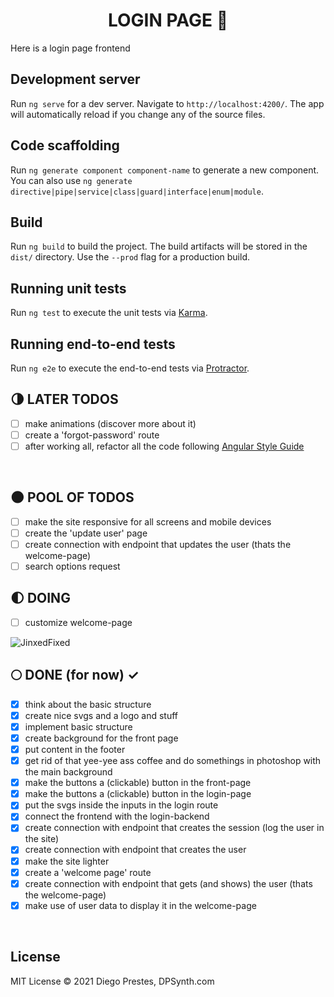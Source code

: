 <div align="center">

# LOGIN PAGE :milky_way:

</div>

Here is a login page frontend

## Development server

Run `ng serve` for a dev server. Navigate to `http://localhost:4200/`. The app will automatically reload if you change any of the source files.

## Code scaffolding

Run `ng generate component component-name` to generate a new component. You can also use `ng generate directive|pipe|service|class|guard|interface|enum|module`.

## Build

Run `ng build` to build the project. The build artifacts will be stored in the `dist/` directory. Use the `--prod` flag for a production build.

## Running unit tests

Run `ng test` to execute the unit tests via [Karma](https://karma-runner.github.io).

## Running end-to-end tests

Run `ng e2e` to execute the end-to-end tests via [Protractor](http://www.protractortest.org/).

## 🌗 LATER TODOS

* [ ] make animations (discover more about it)
* [ ] create a 'forgot-password' route
* [ ] after working all, refactor all the code following [Angular Style Guide](https://angular.io/guide/styleguide)

</br>

## :new_moon: POOL OF TODOS

* [ ] make the site responsive for all screens and mobile devices
* [ ] create the 'update user' page
* [ ] create connection with endpoint that updates the user (thats the welcome-page)
* [ ] search options request

## :first_quarter_moon: DOING

* [ ] customize welcome-page


<img alt="JinxedFixed" src="./git_assets/jinxfix.gif" />

</br>

## :full_moon: DONE (for now) ✓

* [x] think about the basic structure
* [x] create nice svgs and a logo and stuff
* [x] implement basic structure
* [x] create background for the front page
* [x] put content in the footer
* [x] get rid of that yee-yee ass coffee and do somethings in photoshop with the main background
* [x] make the buttons a (clickable) button in the front-page
* [x] make the buttons a (clickable) button in the login-page
* [x] put the svgs inside the inputs in the login route
* [x] connect the frontend with the login-backend
* [x] create connection with endpoint that creates the session (log the user in the site)
* [x] create connection with endpoint that creates the user
* [x] make the site lighter
* [x] create a 'welcome page' route
* [x] create connection with endpoint that gets (and shows) the user (thats the welcome-page)
* [x] make use of user data to display it in the welcome-page

</br>

## License  

MIT License © 2021 Diego Prestes, DPSynth.com
